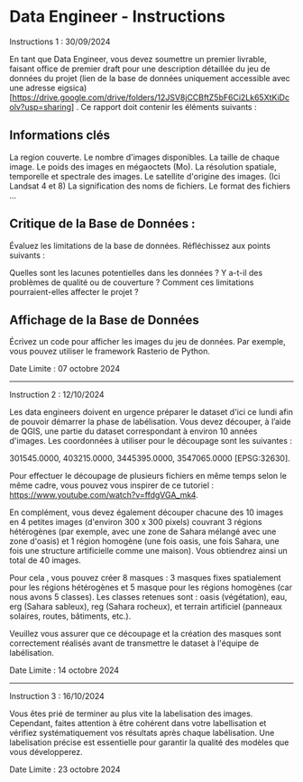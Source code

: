 # Data Engineer - Instructions

Instructions 1 : 30/09/2024

En tant que Data Engineer, vous devez soumettre un premier livrable, faisant office de premier draft pour une description détaillée du jeu de données du projet (lien de la base de données uniquement accessible avec une adresse eigsica) [https://drive.google.com/drive/folders/12JSV8jCCBftZ5bF6Ci2Lk65XtKiDcolv?usp=sharing] . Ce rapport doit contenir les éléments suivants :

## Informations clés

La region couverte.
Le nombre d'images disponibles.
La taille de chaque image.
Le poids des images en mégaoctets (Mo).
La résolution spatiale, temporelle et spectrale des images.
Le satellite d'origine des images. (Ici Landsat 4 et 8)
La signification des noms de fichiers.
Le format des fichiers ...

## Critique de la Base de Données :
Évaluez les limitations de la base de données. Réfléchissez aux points suivants :

Quelles sont les lacunes potentielles dans les données ?
Y a-t-il des problèmes de qualité ou de couverture ?
Comment ces limitations pourraient-elles affecter le projet ?

## Affichage de la Base de Données 
Écrivez un code pour afficher les images du jeu de données. Par exemple, vous pouvez utiliser le framework Rasterio de Python. 

Date Limite : 07 octobre 2024



----------------------------------------------------------------------------------------------------------------------------------

Instruction 2 : 12/10/2024

Les data engineers doivent en urgence préparer le dataset d'ici ce lundi afin de pouvoir démarrer la phase de labélisation. Vous devez découper, à l’aide de QGIS, une partie du dataset correspondant à environ 10 années d'images. Les coordonnées à utiliser pour le découpage sont les suivantes :

301545.0000, 403215.0000, 3445395.0000, 3547065.0000 [EPSG:32630].

Pour effectuer le découpage de plusieurs fichiers en même temps selon le même cadre, vous pouvez vous inspirer de ce tutoriel :
https://www.youtube.com/watch?v=ffdgVGA_mk4.

En complément, vous devez également découper chacune des 10 images en 4 petites images (d'environ 300 x 300 pixels) couvrant 3 régions hétérogènes (par exemple, avec une zone de Sahara mélangé avec une zone d'oasis) et 1 région homogène (une fois oasis, une fois Sahara, une fois une structure artificielle comme une maison). Vous obtiendrez ainsi un total de 40 images.

Pour cela , vous pouvez  créer 8 masques : 3 masques fixes spatialement pour les régions hétérogènes et 5 masque pour les régions homogènes (car nous avons 5 classes). 
Les classes retenues sont : oasis (végétation), eau, erg (Sahara sableux), reg (Sahara rocheux), et terrain artificiel (panneaux solaires, routes, bâtiments, etc.).

Veuillez vous assurer que ce découpage et la création des masques sont correctement réalisés avant de transmettre le dataset à l'équipe de labélisation.

Date Limite : 14 octobre 2024

----------------------------------------------------------------------------------------------------------------------------------

Instruction 3 : 16/10/2024


Vous êtes prié de terminer au plus vite la labelisation des images. Cependant, faites attention à être cohérent dans votre labellisation et vérifiez systématiquement vos résultats après chaque labélisation. Une labelisation précise est essentielle pour garantir la qualité des modèles que vous développerez.

Date Limite : 23 octobre 2024
